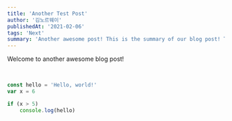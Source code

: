 ```yaml
---
title: 'Another Test Post'
author: '김노르웨이'
publishedAt: '2021-02-06'
tags: 'Next'
summary: 'Another awesome post! This is the summary of our blog post! This is the summary of our blog post! This is the summary of...'
---
```


Welcome to another awesome blog post!

<br />

```javascript
const hello = 'Hello, world!'
var x = 6

if (x > 5)
    console.log(hello)
````